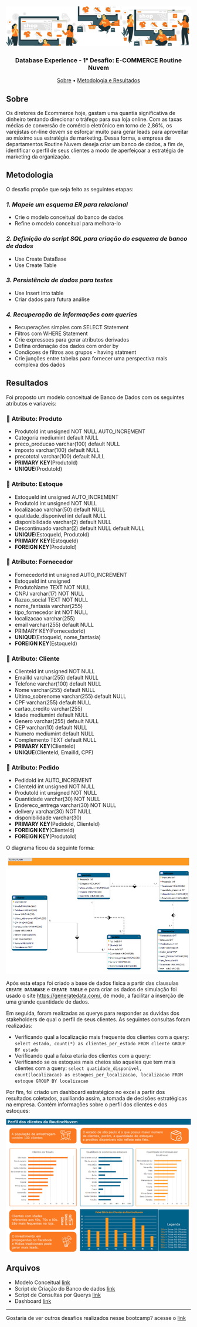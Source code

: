 <h1 align="center">
<h1 align="center">
  <br>
  <img src="https://github.com/CatarinaRRF/bootcamp_database_experience_DIO/blob/c242d91a8d454a9e3d0d62169cb8955e1fd6a81e/Desafio-RoutineNuvem/media/banner_RoutineNuvem.png" alt="logo" >
</h1>

<h3 align="center"> Database Experience - 1° Desafio: E-COMMERCE Routine Nuvem</h3>

</p>

<p align="center">
  <a href="#sobre">Sobre</a> •
  <a href="#metodologia">Metodologia e Resultados</a>

## Sobre 
Os diretores de Ecommerce hoje, gastam uma quantia significativa de dinheiro tentando direcionar o tráfego para sua loja online. Com as taxas médias de conversão de comércio eletrônico em torno de 2,86%, os varejistas on-line devem se esforçar muito para gerar leads para aproveitar ao máximo sua estratégia de marketing. Dessa forma, a empresa de departamentos Routine Nuvem deseja criar um banco de dados, a fim de, identificar o perfil de seus clientes a modo de aperfeiçoar a estratégia de marketing da organização.

## Metodologia
O desafio propõe que seja feito as seguintes etapas:

### <i>1. Mapeie um esquema ER para relacional</i>

* Crie o modelo conceitual do banco de dados
* Refine o modelo conceitual para melhora-lo

###  <i>2. Definição do script SQL para criação do esquema de banco de dados</i>

* Use Create DataBase
* Use Create Table

### <i>3. Persistência de dados para testes</i>
* Use Insert into table
* Criar dados para futura análise

### <i>4. Recuperação de informações com queries</i>

* Recuperações simples com SELECT Statement
* Filtros com WHERE Statement
* Crie expressoes para gerar atributos derivados
* Defina ordenação dos dados com order by
* Condiçoes de filtros aos grupos - having statment
* Crie junções entre tabelas para fornecer uma perspectiva mais complexa dos dados 

## Resultados
Foi proposto um modelo conceitual de Banco de Dados com os seguintes atributos e variaveis:

### 📂 <b>Atributo:</b> Produto
 * ProdutoId int unsigned NOT NULL AUTO_INCREMENT
 * Categoria mediumint default NULL
 * preco_producao varchar(100) default NULL
 * imposto varchar(100) default NULL
 * precototal varchar(100) default NULL
 * <b>PRIMARY KEY</b>(ProdutoId)
 * <b>UNIQUE</b>(ProdutoId)

### 📂 <b>Atributo:</b> Estoque
 * EstoqueId int unsigned AUTO_INCREMENT
 * ProdutoId int unsigned NOT NULL
 * localizacao varchar(50) default NULL
 * quatidade_disponivel int default NULL
 * disponibilidade varchar(2) default NULL
 * Descontinuado varchar(2) default NULL default NULL
 * <b>UNIQUE</b>(EstoqueId, ProdutoId)
 * <b>PRIMARY KEY</b>(EstoqueId)
 * <b>FOREIGN KEY</b>(ProdutoId)

### 📂 <b>Atributo:</b> Fornecedor
  * FornecedorId int unsigned AUTO_INCREMENT
  * EstoqueId int unsigned
  * ProdutoName TEXT NOT NULL
  * CNPJ varchar(17) NOT NULL
  * Razao_social TEXT NOT NULL
  * nome_fantasia varchar(255)
  * tipo_fornecedor int NOT NULL
  * localizacao varchar(255)
  * email varchar(255) default NULL
  * PRIMARY KEY</b>(FornecedorId)
  * <b>UNIQUE</b>(EstoqueId, nome_fantasia)
  * <b>FOREIGN KEY</b>(EstoqueId)
   
### 📂 <b>Atributo:</b> Cliente
  * ClienteId int unsigned NOT NULL
  * EmailId varchar(255) default NULL
  * Telefone varchar(100) default NULL
  * Nome varchar(255) default NULL
  * Ultimo_sobrenome varchar(255) default NULL
  * CPF varchar(255) default NULL
  * cartao_credito varchar(255)
  * Idade mediumint default NULL
  * Genero varchar(255) default NULL
  * CEP varchar(10) default NULL
  * Numero mediumint default NULL
  * Complemento TEXT default NULL
  * <b>PRIMARY KEY</b>(ClienteId)
  * <b>UNIQUE</b>(ClienteId, EmailId, CPF)</b>
   
### 📂 <b>Atributo:</b> Pedido
  * PedidoId int AUTO_INCREMENT
  * ClienteId int unsigned NOT NULL
  * ProdutoId int unsigned NOT NULL
  * Quantidade varchar(30) NOT NULL
  * Endereco_entrega varchar(30) NOT NULL
  * delivery varchar(30) NOT NULL
  * disponibilidade varchar(30)
  * <b>PRIMARY KEY</b>(PedidoId, ClienteId)
  * <b>FOREIGN KEY</b>(ClienteId)
  * <b>FOREIGN KEY</b>(ProdutoId)


O diagrama ficou da seguinte forma:

<img src='https://github.com/CatarinaRRF/bootcamp_database_experience_DIO/blob/c242d91a8d454a9e3d0d62169cb8955e1fd6a81e/Desafio-RoutineNuvem/media/projeto_conceitual_db_RoutineNuvem.png'>

Após esta etapa foi criado a base de dados fisica a partir das clausulas <B>`CREATE DATABASE`</B> e <B>`CREATE TABLE`</B> e para criar os dados de simulação foi usado o site https://generatedata.com/, de modo, a facilitar a inserção de uma grande quantidade de dados.

Em seguida, foram realizadas as querys para responder as duvidas dos stakeholders de qual o perfil de seus clientes. As seguintes consultas foram realizadas:

* Verificando qual a localização mais frequente dos clientes com a query: `select estado, count(*) as clientes_per_estado FROM cliente GROUP BY estado`
* Verificando qual a faixa etaria dos clientes com a query: ` `
* Verificando se os estoques mais cheios são aqueles que tem mais clientes com a query: `select quatidade_disponivel, count(localizacao) as estoques_per_localizacao, localizacao FROM estoque GROUP BY localizacao`

Por fim, foi criado um dashboard estratégico no excel a partir dos resultados coletados, auxiliando assim, a tomada de decisões estratégicas na empresa. Contém informações sobre o perfil dos clientes e dos estoques:

<img src='https://github.com/CatarinaRRF/bootcamp_database_experience_DIO/blob/626275471a5b58c2b24756788321abee46b5b792/Desafio-RoutineNuvem/media/Dashboard_RoutineNuvem.png'>

## Arquivos
* Modelo Conceitual <a href='https://github.com/CatarinaRRF/bootcamp_database_experience_DIO/blob/c242d91a8d454a9e3d0d62169cb8955e1fd6a81e/Desafio-RoutineNuvem/media/projeto_conceitual_db_RoutineNuvem.png'>link</a>
* Script de Criação do Banco de dados <a href='https://github.com/CatarinaRRF/bootcamp_database_experience_DIO/blob/5c65c06e5b45a4d656c67bd82cc68a87e0197649/Desafio-RoutineNuvem/db_RoutineNuvem.sql'>link</a>
* Script de Consultas por Querys <a href='https://github.com/CatarinaRRF/bootcamp_database_experience_DIO/blob/4d1736db1201b6b4bd6a27e62bb760631aa4c828/Desafio-RoutineNuvem/desafio_3_queries.sql'>link</a>
* Dashboard <a href='https://github.com/CatarinaRRF/bootcamp_database_experience_DIO/blob/4d1736db1201b6b4bd6a27e62bb760631aa4c828/Desafio-RoutineNuvem/perfil_clientes_RoutineNuvem.xml'>link</a>

<hr>
Gostaria de ver outros desafios realizados nesse bootcamp? acesse o <a href='https://github.com/CatarinaRRF/bootcamp_database_experience_DIO'>link</a>

